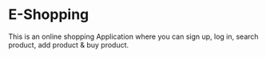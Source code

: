 # E-Shopping
This is an online shopping Application where you can sign up, log in, search product, add product &amp; buy product.
